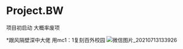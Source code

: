 # Project.BW
项目初启动 大概率废项

*跟风隔壁深中大佬 用mc1：1复刻百外校园
![微信图片_20210713133926](https://user-images.githubusercontent.com/83358789/125396888-c3601c00-e3df-11eb-82d2-ab8d1ea000cb.jpg)
